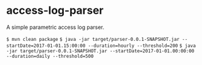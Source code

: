 # access-log-parser
A simple parametric access log parser.

`$ mvn clean package`
`$ java -jar target/parser-0.0.1-SNAPSHOT.jar --startDate=2017-01-01.15:00:00 --duration=hourly --threshold=200`
`$ java -jar target/parser-0.0.1-SNAPSHOT.jar --startDate=2017-01-01.00:00:00 --duration=daily --threshold=500`
